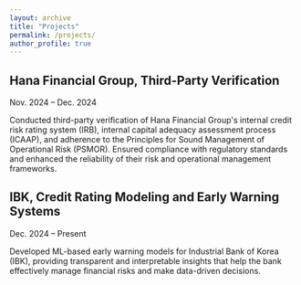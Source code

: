 ```yaml
---
layout: archive
title: "Projects"
permalink: /projects/
author_profile: true
---
```


## Hana Financial Group, Third-Party Verification  

Nov. 2024 – Dec. 2024  

Conducted third-party verification of Hana Financial Group's internal credit risk rating system (IRB), internal capital adequacy assessment process (ICAAP), and adherence to the Principles for Sound Management of Operational Risk (PSMOR). Ensured compliance with regulatory standards and enhanced the reliability of their risk and operational management frameworks.

## IBK, Credit Rating Modeling and Early Warning Systems  

Dec. 2024 – Present

Developed ML-based early warning models for Industrial Bank of Korea (IBK), providing transparent and interpretable insights that help the bank effectively manage financial risks and make data-driven decisions.